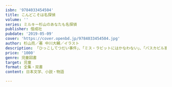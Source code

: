 ```yaml
---
isbn: '9784033454504'
title: こんどこそは名探偵
volume: ''
series: ミルキー杉山のあなたも名探偵
publisher: 偕成社
pubdate: '2019-05-09'
cover: 'https://cover.openbd.jp/9784033454504.jpg'
author: 杉山亮／著 中川大輔／イラスト
description: 「ひっこしてつだい事件」、「ミス・ラビットにはかなわない」、「バスカビル家のネコ」の３編。ミルキーの主要登場人物総出演です。
price: '1000'
genre: 児童図書
target: 児童
format: 全集・双書
content: 日本文学、小説・物語

---
```

